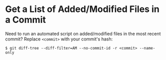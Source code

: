 # Get a List of Added/Modified Files in a Commit

Need to run an automated script on added/modified files in the most recent commit? Replace `<commit>` with your commit's hash:

    $ git diff-tree --diff-filter=AM --no-commit-id -r <commit> --name-only